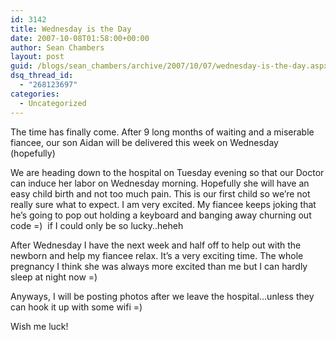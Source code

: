 ```yaml
---
id: 3142
title: Wednesday is the Day
date: 2007-10-08T01:58:00+00:00
author: Sean Chambers
layout: post
guid: /blogs/sean_chambers/archive/2007/10/07/wednesday-is-the-day.aspx
dsq_thread_id:
  - "268123697"
categories:
  - Uncategorized
---
```

The time has finally come. After 9 long months of waiting and a miserable fiancee, our son Aidan&nbsp;will be delivered this week on Wednesday (hopefully)


  


We are heading down to the hospital on Tuesday evening&nbsp;so that our Doctor can induce her labor on Wednesday morning. Hopefully she will have an easy child birth and not too much pain. This is our first child so we&#8217;re not really sure what to expect. I am very excited. My fiancee keeps joking that he&#8217;s going to pop out holding a keyboard and banging away churning out code =)&nbsp; if I could only be so lucky..heheh


  


After Wednesday I have the next week and half off to help out with the newborn and help my fiancee relax. It&#8217;s a very exciting time. The whole pregnancy I think she was always more excited than me but I can hardly sleep at night now =)


  


Anyways, I will be posting photos after we leave the hospital&#8230;unless they can hook it up with some wifi =)


  


Wish me luck!